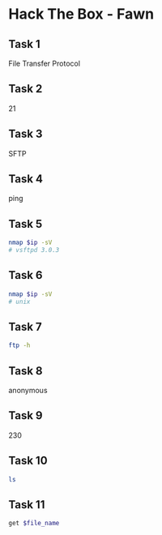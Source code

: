 # Hack The Box - Fawn

## Task 1

File Transfer Protocol

## Task 2

21

## Task 3

SFTP

## Task 4

ping

## Task 5

```sh
nmap $ip -sV
# vsftpd 3.0.3
```

## Task 6

```sh
nmap $ip -sV
# unix
```

## Task 7

```sh
ftp -h
```

## Task 8

anonymous

## Task 9

230

## Task 10

```sh
ls
```

## Task 11

```sh
get $file_name 
```